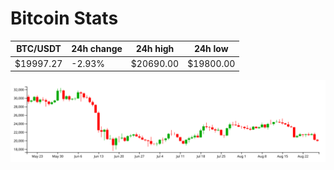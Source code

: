 # Bitcoin Stats

BTC/USDT|24h change|24h high|24h low|
|---|---|---|---|
|$19997.27|-2.93%|$20690.00|$19800.00|

<img src="./chart.svg">
